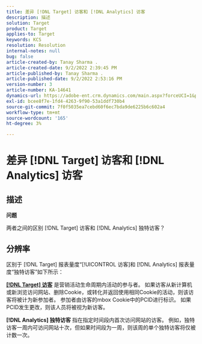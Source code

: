 ```yaml
---
title: 差异 [!DNL Target] 访客和 [!DNL Analytics] 访客
description: 描述
solution: Target
product: Target
applies-to: Target
keywords: KCS
resolution: Resolution
internal-notes: null
bug: false
article-created-by: Tanay Sharma .
article-created-date: 9/2/2022 2:39:45 PM
article-published-by: Tanay Sharma .
article-published-date: 9/2/2022 2:53:16 PM
version-number: 3
article-number: KA-14641
dynamics-url: https://adobe-ent.crm.dynamics.com/main.aspx?forceUCI=1&pagetype=entityrecord&etn=knowledgearticle&id=d7fa2510-cd2a-ed11-9db1-002248086735
exl-id: bcee8f7e-1fd4-4263-9f90-53a1ddf730b4
source-git-commit: 7f0f5035ea7cebd60f6ec7bda9de6225b6c602a4
workflow-type: tm+mt
source-wordcount: '165'
ht-degree: 3%

---
```


# 差异 [!DNL Target] 访客和 [!DNL Analytics] 访客

## 描述


<b>问题</b>

两者之间的区别 [!DNL Target] 访客和 [!DNL Analytics] 独特访客？


## 分辨率


区别于 [!DNL Target] 报表量度“[!UICONTROL 访客]和 [!DNL Analytics] 报表量度“独特访客”如下所示：

<u><b>[!DNL Target] 访客</b></u> 是营销活动生命周期内活动的参与者。 如果访客从新计算机或新浏览访问网站、删除Cookie，或转化并返回使用相同Cookie的活动，则该访客将被计为新参加者。 参加者由访客的mbox Cookie中的PCID进行标识。 如果PCID发生更改，则该人员将被视为新访客。

<b>[!DNL Analytics] 独特访客</b> 指在指定时间段内首次访问网站的访客。 例如，独特访客一周内可访问网站十次，但如果时间段为一周，则该周的单个独特访客将仅被计数一次。
